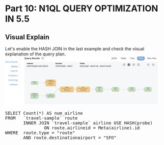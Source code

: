 # Part 10: N1QL QUERY OPTIMIZATION IN 5.5

## Visual Explain

Let's enable the HASH JOIN in the last example and check the visual explanation of the query plan.
![Visual Explain HJ](./ve2.png)


<pre id="example">
SELECT Count(*) AS num_airline 
FROM   `travel-sample` route 
       INNER JOIN `travel-sample` airline USE HASH(probe)
               ON route.airlineid = Meta(airline).id 
WHERE  route.type = "route" 
       AND route.destinationairport = "SFO"
</pre>
